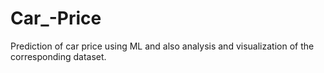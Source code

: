 # Car_-Price
Prediction of car price using ML and also analysis and visualization of the corresponding dataset.
